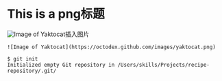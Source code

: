 # This is a png标题
![Image of Yaktocat](https://octodex.github.com/images/yaktocat.png)插入图片
```
![Image of Yaktocat](https://octodex.github.com/images/yaktocat.png)
```
```
$ git init
Initialized empty Git repository in /Users/skills/Projects/recipe-repository/.git/
```
